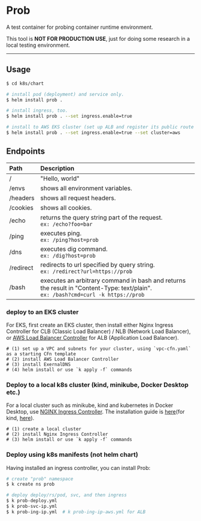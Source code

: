 # Prob

A test container for probing container runtime environment.

This tool is **NOT FOR PRODUCTION USE**, just for doing some research in a local testing environment.

---

## Usage

```bash
$ cd k8s/chart

# install pod (deployment) and service only.
$ helm install prob .

# install ingress, too.
$ helm install prob . --set ingress.enable=true

# install to AWS EKS cluster (set up ALB and register its public route to Route53)
$ helm install prob . --set ingress.enable=true --set cluster=aws
```

## Endpoints

| Path      | Description                                                                                                                          |
| :-------- | :----------------------------------------------------------------------------------------------------------------------------------- |
| /         | "Hello, world"                                                                                                                       |
| /envs     | shows all environment variables.                                                                                                     |
| /headers  | shows all request headers.                                                                                                           |
| /cookies  | shows all cookies.                                                                                                                   |
| /echo     | returns the query string part of the request. <br>`ex: /echo?foo=bar`                                                                |
| /ping     | executes ping. <br>`ex: /ping?host=prob`                                                                                             |
| /dns      | executes dig command. <br>`ex: /dig?host=prob`                                                                                       |
| /redirect | redirects to url specified by query string. <br>`ex: /redirect?url=https://prob`                                                     |
| /bash     | executes an arbitrary command in bash and returns the result in "Content-Type: text/plain". <br>`ex: /bash?cmd=curl -k https://prob` |

### deploy to an EKS cluster

For EKS, first create an EKS cluster, then install either Nginx Ingress Controller for CLB (Classic Load Balancer) / NLB (Network Load Balancer), or [AWS Load Balancer Controller](https://docs.aws.amazon.com/eks/latest/userguide/aws-load-balancer-controller.html) for ALB (Application Load Balancer).

```
# (1) set up a VPC and subnets for your cluster, using `vpc-cfn.yaml` as a starting CFn template
# (2) install AWS Load Balancer Controller
# (3) install ExernalDNS
# (4) helm install or use `k apply -f` commands
```

### Deploy to a local k8s cluster (kind, minikube, Docker Desktop etc.)

For a local cluster such as minikube, kind and kubernetes in Docker Desktop, use [NGINX Ingress Controller](https://kubernetes.github.io/ingress-nginx/). The installation guide is [here](https://kubernetes.github.io/ingress-nginx/deploy/#provider-specific-steps)(for kind, [here](https://kind.sigs.k8s.io/docs/user/ingress/#ingress-nginx)).

```
# (1) create a local cluster
# (2) install Nginx Ingress Controller
# (3) helm install or use `k apply -f` commands
```

### Deploy using k8s manifests (not helm chart)

Having installed an ingress controller, you can install Prob:

```Bash
# create "prob" namespace
$ k create ns prob

# deploy deploy/rs/pod, svc, and then ingress
$ k prob-deploy.yml
$ k prob-svc-ip.yml
$ k prob-ing-ip.yml  # k prob-ing-ip-aws.yml for ALB
```
